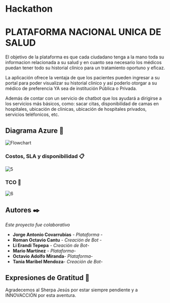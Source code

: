 # Hackathon


# PLATAFORMA NACIONAL UNICA DE SALUD

El objetivo de la plataforma es que cada ciudadano tenga a la mano toda su informacion relacionada a su salud y en cuanto sea necesario los médicos puedan tener  todo su historial clínico para un tratamiento oportuno y eficaz. 

La aplicación ofrece la ventaja de que los pacientes pueden ingresar a su portal para poder visualizar su historial clinico y así poderlo otorgar a su médico de preferencia YA sea de institución Pública o Privada.

Además de contar con un servicio de chatbot que los ayudará a dirigirse a los servicios más básicos, como: sacar citas, disponibilidad de camas en hospitales, ubicación de clinicas, ubicación de hospitales privados, servicios teléfonicos, etc.


## Diagrama Azure 🚀
![Flowchart](https://user-images.githubusercontent.com/86988543/127775221-8e9b4dbf-453e-463d-9631-4468ef4e8fc1.jpg)


### Costos, SLA y disponibilidad 📋

![5](https://user-images.githubusercontent.com/86988543/127775241-e77ef6af-78e2-4696-b7ae-dbd7e6929c6e.png)


### TCO 🔧

![6](https://user-images.githubusercontent.com/86988543/127775259-cd2facfc-ff1f-4523-88df-1d02b5133ef3.png)


## Autores ✒️

_Este proyecto fue colaborativo_

* **Jorge Antonio Covarrubias** - *Plataforma* - 
* **Roman Octavio Cantu** - *Creación de Bot* -
* **Li Erandi Tepepa** - *Creación de Bot*-
* **Mario Martínez** - *Plataforma*-
* **Octavio Adolfo Miranda**- *Plataforma*-
* **Tania Maribel Mendoza**- *Creación de Bot*-


## Expresiones de Gratitud 🎁

Agradecemos al Sherpa Jesús por estar siempre pendiente y a INNOVACCIÓN por esta aventura.


